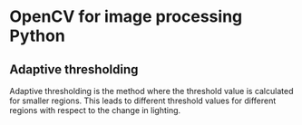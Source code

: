 # OpenCV for image processing Python

## Adaptive thresholding
Adaptive thresholding is the method where the threshold value is calculated for smaller regions. This leads to different threshold values for different regions with respect to the change in lighting. 
